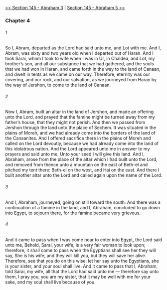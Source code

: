 [<< Section 145 - Abraham 3](Section%20145%20-%20Abraham%203.md)  |  [Section 145 - Abraham 5 >>](Section%20145%20-%20Abraham%205.md)

### Chapter 4
###### 1
So I, Abram, departed as the Lord had said unto me, and Lot with me. And I, Abram, was sixty and two years old when I departed out of Haran. And I took Sarai, whom I took to wife when I was in Ur, in Chaldea, and Lot, my brother’s son, and all our substance that we had gathered, and the souls that we had won in Haran, and came forth in the way to the land of Canaan, and dwelt in tents as we came on our way. Therefore, eternity was our covering, and our rock, and our salvation, as we journeyed from Haran by the way of Jershon, to come to the land of Canaan.

###### 2
Now I, Abram, built an altar in the land of Jershon, and made an offering unto the Lord, and prayed that the famine might be turned away from my father’s house, that they might not perish. And then we passed from Jershon through the land unto the place of Sechem. It was situated in the plains of Moreh, and we had already come into the borders of the land of the Canaanites. And I offered sacrifice there in the plains of Moreh and called on the Lord devoutly, because we had already come into the land of this idolatrous nation. And the Lord appeared unto me in answer to my prayers and said unto me, Unto your seed I will give this land. And I, Abraham, arose from the place of the altar which I had built unto the Lord, and removed from thence unto a mountain on the east of Beth-el and pitched my tent there: Beth-el on the west, and Hai on the east. And there I built another altar unto the Lord and called again upon the name of the Lord.

###### 3
And I, Abraham, journeyed, going on still toward the south. And there was a continuation of a famine in the land, and I, Abraham, concluded to go down into Egypt, to sojourn there, for the famine became very grievous.

###### 4
And it came to pass when I was come near to enter into Egypt, the Lord said unto me, Behold, Sarai, your wife, is a very fair woman to look upon; therefore, it shall come to pass when the Egyptians shall see her they will say, She is his wife, and they will kill you, but they will save her alive. Therefore, see that you do on this wise: let her say unto the Egyptians, she is your sister, and your soul shall live. And it came to pass that I, Abraham, told Sarai, my wife, all that the Lord had said unto me — therefore say unto them, I pray you, you are my sister, that it may be well with me for your sake, and my soul shall live because of you.